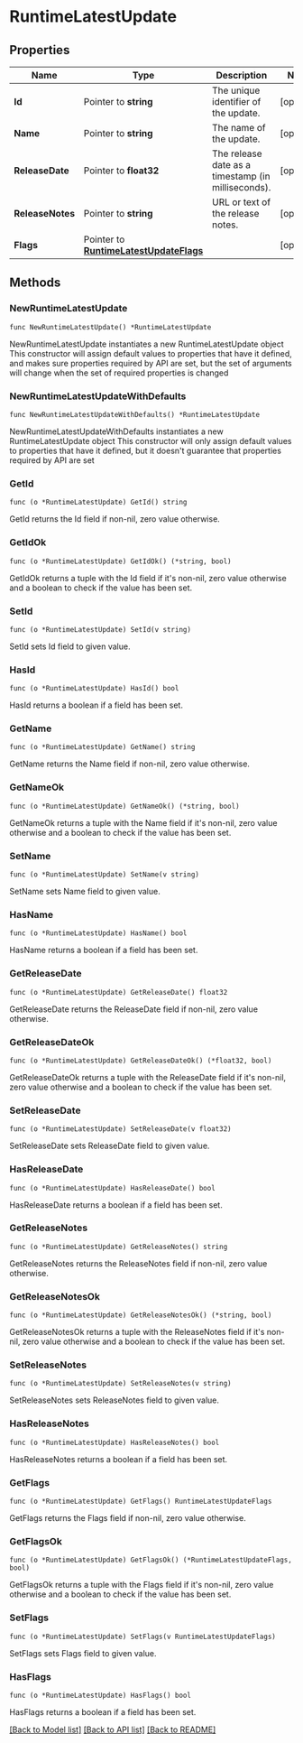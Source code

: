 # RuntimeLatestUpdate

## Properties

Name | Type | Description | Notes
------------ | ------------- | ------------- | -------------
**Id** | Pointer to **string** | The unique identifier of the update. | [optional] 
**Name** | Pointer to **string** | The name of the update. | [optional] 
**ReleaseDate** | Pointer to **float32** | The release date as a timestamp (in milliseconds). | [optional] 
**ReleaseNotes** | Pointer to **string** | URL or text of the release notes. | [optional] 
**Flags** | Pointer to [**RuntimeLatestUpdateFlags**](RuntimeLatestUpdateFlags.md) |  | [optional] 

## Methods

### NewRuntimeLatestUpdate

`func NewRuntimeLatestUpdate() *RuntimeLatestUpdate`

NewRuntimeLatestUpdate instantiates a new RuntimeLatestUpdate object
This constructor will assign default values to properties that have it defined,
and makes sure properties required by API are set, but the set of arguments
will change when the set of required properties is changed

### NewRuntimeLatestUpdateWithDefaults

`func NewRuntimeLatestUpdateWithDefaults() *RuntimeLatestUpdate`

NewRuntimeLatestUpdateWithDefaults instantiates a new RuntimeLatestUpdate object
This constructor will only assign default values to properties that have it defined,
but it doesn't guarantee that properties required by API are set

### GetId

`func (o *RuntimeLatestUpdate) GetId() string`

GetId returns the Id field if non-nil, zero value otherwise.

### GetIdOk

`func (o *RuntimeLatestUpdate) GetIdOk() (*string, bool)`

GetIdOk returns a tuple with the Id field if it's non-nil, zero value otherwise
and a boolean to check if the value has been set.

### SetId

`func (o *RuntimeLatestUpdate) SetId(v string)`

SetId sets Id field to given value.

### HasId

`func (o *RuntimeLatestUpdate) HasId() bool`

HasId returns a boolean if a field has been set.

### GetName

`func (o *RuntimeLatestUpdate) GetName() string`

GetName returns the Name field if non-nil, zero value otherwise.

### GetNameOk

`func (o *RuntimeLatestUpdate) GetNameOk() (*string, bool)`

GetNameOk returns a tuple with the Name field if it's non-nil, zero value otherwise
and a boolean to check if the value has been set.

### SetName

`func (o *RuntimeLatestUpdate) SetName(v string)`

SetName sets Name field to given value.

### HasName

`func (o *RuntimeLatestUpdate) HasName() bool`

HasName returns a boolean if a field has been set.

### GetReleaseDate

`func (o *RuntimeLatestUpdate) GetReleaseDate() float32`

GetReleaseDate returns the ReleaseDate field if non-nil, zero value otherwise.

### GetReleaseDateOk

`func (o *RuntimeLatestUpdate) GetReleaseDateOk() (*float32, bool)`

GetReleaseDateOk returns a tuple with the ReleaseDate field if it's non-nil, zero value otherwise
and a boolean to check if the value has been set.

### SetReleaseDate

`func (o *RuntimeLatestUpdate) SetReleaseDate(v float32)`

SetReleaseDate sets ReleaseDate field to given value.

### HasReleaseDate

`func (o *RuntimeLatestUpdate) HasReleaseDate() bool`

HasReleaseDate returns a boolean if a field has been set.

### GetReleaseNotes

`func (o *RuntimeLatestUpdate) GetReleaseNotes() string`

GetReleaseNotes returns the ReleaseNotes field if non-nil, zero value otherwise.

### GetReleaseNotesOk

`func (o *RuntimeLatestUpdate) GetReleaseNotesOk() (*string, bool)`

GetReleaseNotesOk returns a tuple with the ReleaseNotes field if it's non-nil, zero value otherwise
and a boolean to check if the value has been set.

### SetReleaseNotes

`func (o *RuntimeLatestUpdate) SetReleaseNotes(v string)`

SetReleaseNotes sets ReleaseNotes field to given value.

### HasReleaseNotes

`func (o *RuntimeLatestUpdate) HasReleaseNotes() bool`

HasReleaseNotes returns a boolean if a field has been set.

### GetFlags

`func (o *RuntimeLatestUpdate) GetFlags() RuntimeLatestUpdateFlags`

GetFlags returns the Flags field if non-nil, zero value otherwise.

### GetFlagsOk

`func (o *RuntimeLatestUpdate) GetFlagsOk() (*RuntimeLatestUpdateFlags, bool)`

GetFlagsOk returns a tuple with the Flags field if it's non-nil, zero value otherwise
and a boolean to check if the value has been set.

### SetFlags

`func (o *RuntimeLatestUpdate) SetFlags(v RuntimeLatestUpdateFlags)`

SetFlags sets Flags field to given value.

### HasFlags

`func (o *RuntimeLatestUpdate) HasFlags() bool`

HasFlags returns a boolean if a field has been set.


[[Back to Model list]](../README.md#documentation-for-models) [[Back to API list]](../README.md#documentation-for-api-endpoints) [[Back to README]](../README.md)


